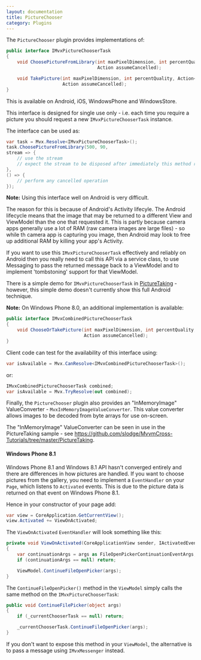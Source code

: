```yaml
---
layout: documentation
title: PictureChooser
category: Plugins
---
```

The `PictureChooser` plugin provides implementations of:

```c#
public interface IMvxPictureChooserTask
{
    void ChoosePictureFromLibrary(int maxPixelDimension, int percentQuality, Action<Stream> pictureAvailable,
                                  Action assumeCancelled);

    void TakePicture(int maxPixelDimension, int percentQuality, Action<Stream> pictureAvailable,
                     Action assumeCancelled);
}
```

This is available on Android, iOS, WindowsPhone and WindowsStore. 

This interface is designed for single use only - i.e. each time you require a picture you should request a new `IMvxPictureChooserTask` instance.

The interface can be used as:

```c#
var task = Mvx.Resolve<IMvxPictureChooserTask>();
task.ChoosePictureFromLibrary(500, 90,
stream => {
    // use the stream
    // expect the stream to be disposed after immediately this method returns.
},
() => {
    // perform any cancelled operation
});
```

**Note:** Using this interface well on Android is very difficult.

The reason for this is because of Android's Activity lifecyle. The Android lifecycle means that the image that may be returned to a different View and ViewModel than the one that requested it. This is partly because camera apps generally use a lot of RAM (raw camera images are large files) - so while th camera app is capturing you image, then Android may look to free up additional RAM by killing your app's Activity.

If you want to use this `IMvxPictureChooserTask` effectively and reliably on Android then you really need to call this API via a service class, to use Messaging to pass the returned message back to a ViewModel and to implement 'tombstoning' support for that ViewModel.

There is a simple demo for `IMvxPictureChooserTask` in [PictureTaking](https://github.com/slodge/MvvmCross-Tutorials/tree/master/PictureTaking) - however, this simple demo doesn't currently show this full Android technique. 

**Note:** On Windows Phone 8.0, an additional implementation is available:

```c#
public interface IMvxCombinedPictureChooserTask
{
    void ChooseOrTakePicture(int maxPixelDimension, int percentQuality, Action<Stream> pictureAvailable,
                             Action assumeCancelled);
}
```

Client code can test for the availability of this interface using:

```c#
var isAvailable = Mvx.CanResolve<IMvxCombinedPictureChooserTask>();
```

or:

```c#
IMvxCombinedPictureChooserTask combined;
var isAvailable = Mvx.TryResolve(out combined);
```

Finally, the `PictureChooser` plugin also provides an "InMemoryImage" ValueConverter - `MvxInMemoryImageValueConverter`. This value converter allows images to be decoded from byte arrays for use on-screen.

The "InMemoryImage" ValueConverter can be seen in use in the PictureTaking sample - see https://github.com/slodge/MvvmCross-Tutorials/tree/master/PictureTaking.

#### Windows Phone 8.1 <a name="picturechooserwp81" />
Windows Phone 8.1 and Windows 8.1 API hasn't converged entirely and there are differences in how pictures are handled. If you want to choose pictures from the gallery, you need to implement a `EventHandler` on your `Page`, which listens to `Activated` events. This is due to the picture data is returned on that event on Windows Phone 8.1.

Hence in your constructor of your page add:

```c#
var view = CoreApplication.GetCurrentView();
view.Activated += ViewOnActivated;
```

The `ViewOnActivated` `EventHandler` will look something like this:

```c#
private void ViewOnActivated(CoreApplicationView sender, IActivatedEventArgs args)
{
    var continuationArgs = args as FileOpenPickerContinuationEventArgs;
    if (continuationArgs == null) return;

    ViewModel.ContinueFileOpenPicker(args);
}
```

The `ContinueFileOpenPicker()` method in the `ViewModel` simply calls the same method on the `IMvxPictureChooserTask`:

```c#
public void ContinueFilePicker(object args)
{
    if (_currentChooserTask == null) return;

    _currentChooserTask.ContinueFileOpenPicker(args);
}
```

If you don't want to expose this method in your `ViewModel`, the alternative is to pass a message using `IMvxMessenger` instead.


